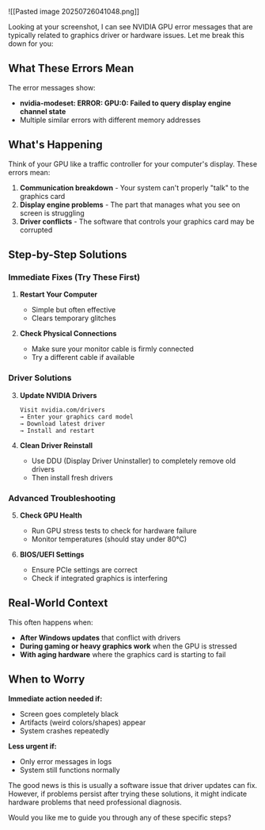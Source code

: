 ![[Pasted image 20250726041048.png]]

Looking at your screenshot, I can see NVIDIA GPU error messages that are typically related to graphics driver or hardware issues. Let me break this down for you:

## What These Errors Mean

The error messages show:
- **nvidia-modeset: ERROR: GPU:0: Failed to query display engine channel state**
- Multiple similar errors with different memory addresses

## What's Happening

Think of your GPU like a traffic controller for your computer's display. These errors mean:

1. **Communication breakdown** - Your system can't properly "talk" to the graphics card
2. **Display engine problems** - The part that manages what you see on screen is struggling
3. **Driver conflicts** - The software that controls your graphics card may be corrupted

## Step-by-Step Solutions

### **Immediate Fixes (Try These First)**

1. **Restart Your Computer**
   - Simple but often effective
   - Clears temporary glitches

2. **Check Physical Connections**
   - Make sure your monitor cable is firmly connected
   - Try a different cable if available

### **Driver Solutions**

3. **Update NVIDIA Drivers**
   ```
   Visit nvidia.com/drivers
   → Enter your graphics card model
   → Download latest driver
   → Install and restart
   ```

4. **Clean Driver Reinstall**
   - Use DDU (Display Driver Uninstaller) to completely remove old drivers
   - Then install fresh drivers

### **Advanced Troubleshooting**

5. **Check GPU Health**
   - Run GPU stress tests to check for hardware failure
   - Monitor temperatures (should stay under 80°C)

6. **BIOS/UEFI Settings**
   - Ensure PCIe settings are correct
   - Check if integrated graphics is interfering

## Real-World Context

This often happens when:
- **After Windows updates** that conflict with drivers
- **During gaming or heavy graphics work** when the GPU is stressed
- **With aging hardware** where the graphics card is starting to fail

## When to Worry

**Immediate action needed if:**
- Screen goes completely black
- Artifacts (weird colors/shapes) appear
- System crashes repeatedly

**Less urgent if:**
- Only error messages in logs
- System still functions normally

The good news is this is usually a software issue that driver updates can fix. However, if problems persist after trying these solutions, it might indicate hardware problems that need professional diagnosis.

Would you like me to guide you through any of these specific steps?
